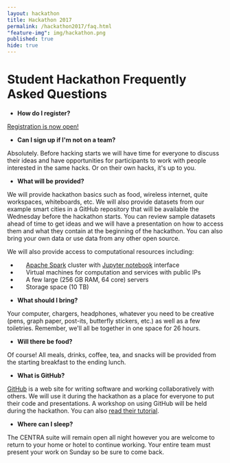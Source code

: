 ```yaml
---
layout: hackathon
title: Hackathon 2017
permalink: /hackathon2017/faq.html
"feature-img": img/hackathon.png
published: true
hide: true
---
```


# Student Hackathon Frequently Asked Questions

* **How do I register?**

<a href="https://acislab.wufoo.com/forms/rkg5ct30h8e452/" alt="registration">Registration is now open!</a>

* **Can I sign up if I'm not on a team?**

Absolutely. Before hacking starts we will have time for everyone to discuss
their ideas and have opportunities for participants to work with people
interested in the same hacks. Or on their own hacks, it's up to you.

* **What will be provided?**

We will provide hackathon basics such as food, wireless internet, quite
workspaces, whiteboards, etc. We will also provide datasets from our example
smart cities in a GitHub repository that will be  available the Wednesday before
the hackathon starts. You can review sample datasets ahead of time to get ideas
and we will have a presentation on how to access them and what they contain at
the beginning of the hackathon. You can also bring your own data or use data
from any other open source.

We will also provide access to computational resources including:

<div style="text-indent: 20px;">
<ul>
    <li><a href="http://spark.apache.org/">Apache Spark</a> cluster with <a href="http://jupyter.org/">Jupyter notebook</a> interface</li>
    <li>Virtual machines for computation and services with public IPs</li>
    <li>A few large (256 GB RAM, 64 core) servers</li>
    <li>Storage space (10 TB)</li>
</ul>
</div>

* **What should I bring?**

Your computer, chargers, headphones, whatever you need to be creative (pens,
graph paper, post-its, butterfly stickers, etc.) as well as a few toiletries.
Remember, we'll all be together in one space for 26 hours.

* **Will there be food?**

Of course! All meals, drinks, coffee, tea, and snacks will be provided from the
starting breakfast to the ending lunch.

* **What is GitHub?**

[GitHub](https://github.com/) is a web site for writing software and working
collaboratively with others. We will use it during the hackathon as a place for
everyone to put their code and presentations. A workshop on using GitHub will be
held during the hackathon. You can also [read their
tutorial](https://guides.github.com/activities/hello-world/).

* **Where can I sleep?**

The CENTRA suite will remain open all night however you are welcome to return to
your home or hotel to continue working. Your entire team must present your work on Sunday so be sure to come back.
